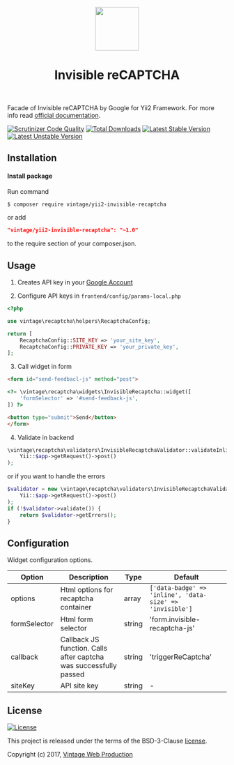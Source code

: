 <p align="center">
    <a href="https://developers.google.com/recaptcha/ " target="_blank">
        <img src="https://www.gstatic.com/images/icons/material/product/2x/recaptcha_48dp.png" height="100px">
    </a>
    <h1 align="center">Invisible reCAPTCHA</h1>
    <br>
</p>

Facade of Invisible reCAPTCHA by Google for Yii2 Framework. For more info read [official documentation](https://developers.google.com/recaptcha/).

[![Scrutinizer Code Quality](https://scrutinizer-ci.com/g/Vintage-web-production/yii2-invisible-recaptcha/badges/quality-score.png?b=master)](https://scrutinizer-ci.com/g/Vintage-web-production/yii2-invisible-recaptcha/?branch=master)
[![Total Downloads](https://poser.pugx.org/vintage/yii2-invisible-recaptcha/downloads)](https://packagist.org/packages/vintage/yii2-invisible-recaptcha)
[![Latest Stable Version](https://poser.pugx.org/vintage/yii2-invisible-recaptcha/v/stable)](CHANGELOG.md)
[![Latest Unstable Version](https://poser.pugx.org/vintage/yii2-invisible-recaptcha/v/unstable)](CHANGELOG.md)

Installation
------------
#### Install package
Run command
```bash
$ composer require vintage/yii2-invisible-recaptcha
```
or add
```json
"vintage/yii2-invisible-recaptcha": "~1.0"
```
to the require section of your composer.json.

Usage
-----
1. Creates API key in your [Google Account](https://www.google.com/recaptcha/admin#createsite)

2. Configure API keys in `frontend/config/params-local.php`

```php
<?php

use vintage\recaptcha\helpers\RecaptchaConfig;

return [
    RecaptchaConfig::SITE_KEY => 'your_site_key',
    RecaptchaConfig::PRIVATE_KEY => 'your_private_key',
];
```

3. Call widget in form

```html
<form id="send-feedbacl-js" method="post">
```
```php
<?= \vintage\recaptcha\widgets\InvisibleRecaptcha::widget([
    'formSelector' => '#send-feedback-js',
]) ?>
```
```html
<button type="submit">Send</button>
</form>
```

4. Validate in backend
```php
\vintage\recaptcha\validators\InvisibleRecaptchaValidator::validateInline(
    Yii::$app->getRequest()->post()
);
```

or if you want to handle the errors

```php
$validator = new \vintage\recaptcha\validators\InvisibleRecaptchaValidator(
    Yii::$app->getRequest()->post()
);
if (!$validator->validate()) {
    return $validator->getErrors();
}
```

Configuration
-------------
Widget configuration options.

| Option | Description | Type | Default |
|--------|-------------|------|---------|
| options | Html options for recaptcha container | array | `['data-badge' => 'inline', 'data-size' => 'invisible']` |
| formSelector | Html form selector | string | 'form.invisible-recaptcha-js' |
| callback | Callback JS function. Calls after captcha was successfully passed | string | 'triggerReCaptcha' |
| siteKey | API site key | string | - |

License
-------
[![License](https://poser.pugx.org/vintage/yii2-invisible-recaptcha/license)](LICENSE)

This project is released under the terms of the BSD-3-Clause [license](LICENSE).

Copyright (c) 2017, [Vintage Web Production](https://vintage.com.ua/)